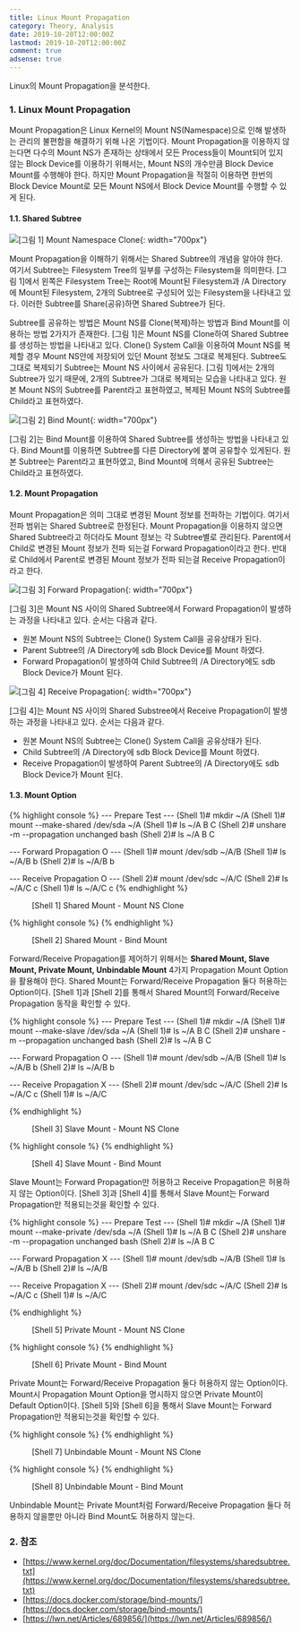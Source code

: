 ```yaml
---
title: Linux Mount Propagation
category: Theory, Analysis
date: 2019-10-20T12:00:00Z
lastmod: 2019-10-20T12:00:00Z
comment: true
adsense: true
---
```


Linux의 Mount Propagation을 분석한다.

### 1. Linux Mount Propagation

Mount Propagation은 Linux Kernel의 Mount NS(Namespace)으로 인해 발생하는 관리의 불편함을 해결하기 위해 나온 기법이다. Mount Propagation을 이용하지 않는다면 다수의 Mount NS가 존재하는 상태에서 모든 Process들이 Mount되어 있지 않는 Block Device를 이용하기 위해서는, Mount NS의 개수만큼 Block Device Mount를 수행해야 한다. 하지만 Mount Propagation을 적절히 이용하면 한번의 Block Device Mount로 모든 Mount NS에서 Block Device Mount를 수행할 수 있게 된다.

#### 1.1. Shared Subtree

![[그림 1] Mount Namespace Clone]({{site.baseurl}}/images/theory_analysis/Linux_Mount_Propagation/Mount_NS_Clone.PNG){: width="700px"}

Mount Propagation을 이해하기 위해서는 Shared Subtree의 개념을 알아야 한다. 여기서 Subtree는 Filesystem Tree의 일부를 구성하는 Filesystem을 의미한다. [그림 1]에서 왼쪽은 Filesystem Tree는 Root에 Mount된 Filesystem과 /A Directory에 Mount된 Filesystem, 2개의 Subtree로 구성되어 있는 Filesystem을 나타내고 있다. 이러한 Subtree를 Share(공유)하면 Shared Subtree가 된다.

Subtree를 공유하는 방법은 Mount NS를 Clone(복제)하는 방법과 Bind Mount를 이용하는 방법 2가지가 존재한다. [그림 1]은 Mount NS를 Clone하여 Shared Subtree를 생성하는 방법을 나타내고 있다. Clone() System Call을 이용하여 Mount NS를 복제할 경우 Mount NS안에 저장되어 있던 Mount 정보도 그대로 복제된다. Subtree도 그대로 복제되기 Subtree는 Mount NS 사이에서 공유된다. [그림 1]에서는 2개의 Subtree가 있기 때문에, 2개의 Subtree가 그대로 복제되는 모습을 나타내고 있다. 원본 Mount NS의 Subtree를 Parent라고 표현하였고, 복제된 Mount NS의 Subtree를 Child라고 표현하였다.

![[그림 2] Bind Mount]({{site.baseurl}}/images/theory_analysis/Linux_Mount_Propagation/Bind_Mount.PNG){: width="700px"}

[그림 2]는 Bind Mount를 이용하여 Shared Subtree를 생성하는 방법을 나타내고 있다. Bind Mount를 이용하면 Subtree를 다른 Directory에 붙여 공유할수 있게된다. 원본 Subtree는 Parent라고 표현하였고, Bind Mount에 의해서 공유된 Subtree는 Child라고 표현하였다.

#### 1.2. Mount Propagation

Mount Propagation은 의미 그대로 변경된 Mount 정보를 전파하는 기법이다. 여기서 전파 범위는 Shared Subtree로 한정된다. Mount Propagation을 이용하지 않으면 Shared Subtree라고 하더라도 Mount 정보는 각 Subtree별로 관리된다. Parent에서 Child로 변경된 Mount 정보가 전파 되는걸 Forward Propagation이라고 한다. 반대로 Child에서 Parent로 변경된 Mount 정보가 전파 되는걸 Receive Propagation이라고 한다.

![[그림 3] Forward Propagation]({{site.baseurl}}/images/theory_analysis/Linux_Mount_Propagation/Forward_Propagation.PNG){: width="700px"}

[그림 3]은 Mount NS 사이의 Shared Subtree에서 Forward Propagation이 발생하는 과정을 나타내고 있다. 순서는 다음과 같다.

* 원본 Mount NS의 Subtree는 Clone() System Call을 공유상태가 된다.
* Parent Subtree의 /A Directory에 sdb Block Device를 Mount 하였다.
* Forward Propagation이 발생하여 Child Subtree의 /A Directory에도 sdb Block Device가 Mount 된다.

![[그림 4] Receive Propagation]({{site.baseurl}}/images/theory_analysis/Linux_Mount_Propagation/Receive_Propagation.PNG){: width="700px"}

[그림 4]는 Mount NS 사이의 Shared Substree에서 Receive Propagation이 발생하는 과정을 나타내고 있다. 순서는 다음과 같다.

* 원본 Mount NS의 Subtree는 Clone() System Call을 공유상태가 된다.
* Child Subtree의 /A Directory에 sdb Block Device를 Mount 하였다.
* Receive Propagation이 발생하여 Parent Subtree의 /A Directory에도 sdb Block Device가 Mount 된다.

#### 1.3. Mount Option

{% highlight console %}
--- Prepare Test ---
(Shell 1)# mkdir ~/A
(Shell 1)# mount --make-shared /dev/sda ~/A
(Shell 1)# ls ~/A
B  C
(Shell 2)# unshare -m --propagation unchanged bash
(Shell 2)# ls ~/A
B  C

--- Forward Propagation O ---
(Shell 1)# mount /dev/sdb ~/A/B
(Shell 1)# ls ~/A/B
b
(Shell 2)# ls ~/A/B
b

--- Receive Propagation O ---
(Shell 2)# mount /dev/sdc ~/A/C
(Shell 2)# ls ~/A/C
c
(Shell 1)# ls ~/A/C
c
{% endhighlight %}
<figure>
<figcaption class="caption">[Shell 1] Shared Mount - Mount NS Clone</figcaption>
</figure>

{% highlight console %}
{% endhighlight %}
<figure>
<figcaption class="caption">[Shell 2] Shared Mount - Bind Mount</figcaption>
</figure>

Forward/Receive Propagation를 제어하기 위해서는 **Shared Mount, Slave Mount, Private Mount, Unbindable Mount** 4가지 Propagation Mount Option을 활용해야 한다. Shared Mount는 Forward/Receive Propagation 둘다 허용하는 Option이다. [Shell 1]과 [Shell 2]를 통해서 Shared Mount의 Forward/Receive Propagation 동작을 확인할 수 있다.

{% highlight console %}
--- Prepare Test ---
(Shell 1)# mkdir ~/A
(Shell 1)# mount --make-slave /dev/sda ~/A
(Shell 1)# ls ~/A
B  C
(Shell 2)# unshare -m --propagation unchanged bash
(Shell 2)# ls ~/A
B  C

--- Forward Propagation O ---
(Shell 1)# mount /dev/sdb ~/A/B
(Shell 1)# ls ~/A/B
b
(Shell 2)# ls ~/A/B
b

--- Receive Propagation X ---
(Shell 2)# mount /dev/sdc ~/A/C
(Shell 2)# ls ~/A/C
c
(Shell 1)# ls ~/A/C

{% endhighlight %}
<figure>
<figcaption class="caption">[Shell 3] Slave Mount - Mount NS Clone</figcaption>
</figure>

{% highlight console %}
{% endhighlight %}
<figure>
<figcaption class="caption">[Shell 4] Slave Mount - Bind Mount</figcaption>
</figure>

Slave Mount는 Forward Propagation만 허용하고 Receive Propagation은 허용하지 않는 Option이다. [Shell 3]과 [Shell 4]를 통해서 Slave Mount는 Forward Propagation만 적용되는것을 확인할 수 있다.

{% highlight console %}
--- Prepare Test ---
(Shell 1)# mkdir ~/A
(Shell 1)# mount --make-private /dev/sda ~/A
(Shell 1)# ls ~/A
B  C
(Shell 2)# unshare -m --propagation unchanged bash
(Shell 2)# ls ~/A
B  C

--- Forward Propagation X ---
(Shell 1)# mount /dev/sdb ~/A/B
(Shell 1)# ls ~/A/B
b
(Shell 2)# ls ~/A/B


--- Receive Propagation X ---
(Shell 2)# mount /dev/sdc ~/A/C
(Shell 2)# ls ~/A/C
c
(Shell 1)# ls ~/A/C

{% endhighlight %}
<figure>
<figcaption class="caption">[Shell 5] Private Mount - Mount NS Clone</figcaption>
</figure>

{% highlight console %}
{% endhighlight %}
<figure>
<figcaption class="caption">[Shell 6] Private Mount - Bind Mount</figcaption>
</figure>

Private Mount는 Forward/Receive Propagation 둘다 허용하지 않는 Option이다. Mount시 Propagation Mount Option을 명시하지 않으면 Private Mount이 Default Option이다. [Shell 5]와 [Shell 6]을 통해서 Slave Mount는 Forward Propagation만 적용되는것을 확인할 수 있다.

{% highlight console %}
{% endhighlight %}
<figure>
<figcaption class="caption">[Shell 7] Unbindable Mount - Mount NS Clone</figcaption>
</figure>

{% highlight console %}
{% endhighlight %}
<figure>
<figcaption class="caption">[Shell 8] Unbindable Mount - Bind Mount</figcaption>
</figure>

Unbindable Mount는 Private Mount처럼 Forward/Receive Propagation 둘다 허용하지 않을뿐만 아니라 Bind Mount도 허용하지 않는다.

### 2. 참조

* [https://www.kernel.org/doc/Documentation/filesystems/sharedsubtree.txt](https://www.kernel.org/doc/Documentation/filesystems/sharedsubtree.txt)
* [https://docs.docker.com/storage/bind-mounts/](https://docs.docker.com/storage/bind-mounts/)
* [https://lwn.net/Articles/689856/](https://lwn.net/Articles/689856/)

